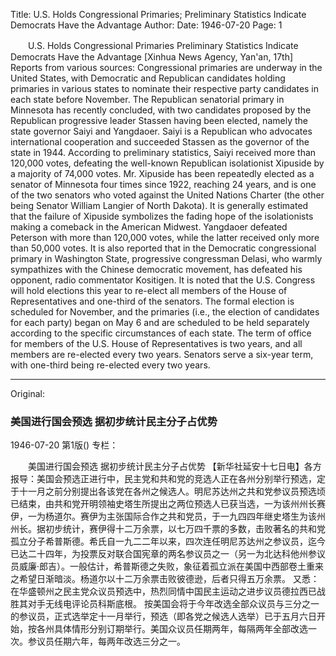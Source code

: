 Title: U.S. Holds Congressional Primaries; Preliminary Statistics Indicate Democrats Have the Advantage
Author:
Date: 1946-07-20
Page: 1

　　U.S. Holds Congressional Primaries
    Preliminary Statistics Indicate Democrats Have the Advantage
    [Xinhua News Agency, Yan'an, 17th] Reports from various sources: Congressional primaries are underway in the United States, with Democratic and Republican candidates holding primaries in various states to nominate their respective party candidates in each state before November. The Republican senatorial primary in Minnesota has recently concluded, with two candidates proposed by the Republican progressive leader Stassen having been elected, namely the state governor Saiyi and Yangdaoer. Saiyi is a Republican who advocates international cooperation and succeeded Stassen as the governor of the state in 1944. According to preliminary statistics, Saiyi received more than 120,000 votes, defeating the well-known Republican isolationist Xipuside by a majority of 74,000 votes. Mr. Xipuside has been repeatedly elected as a senator of Minnesota four times since 1922, reaching 24 years, and is one of the two senators who voted against the United Nations Charter (the other being Senator William Langier of North Dakota). It is generally estimated that the failure of Xipuside symbolizes the fading hope of the isolationists making a comeback in the American Midwest. Yangdaoer defeated Peterson with more than 120,000 votes, while the latter received only more than 50,000 votes.
    It is also reported that in the Democratic congressional primary in Washington State, progressive congressman Delasi, who warmly sympathizes with the Chinese democratic movement, has defeated his opponent, radio commentator Kositigen.
    It is noted that the U.S. Congress will hold elections this year to re-elect all members of the House of Representatives and one-third of the senators. The formal election is scheduled for November, and the primaries (i.e., the election of candidates for each party) began on May 6 and are scheduled to be held separately according to the specific circumstances of each state. The term of office for members of the U.S. House of Representatives is two years, and all members are re-elected every two years. Senators serve a six-year term, with one-third being re-elected every two years.



<hr /> 

Original: 


### 美国进行国会预选  据初步统计民主分子占优势

1946-07-20
第1版()
专栏：

　　美国进行国会预选
    据初步统计民主分子占优势
    【新华社延安十七日电】各方报导：美国会预选正进行中，民主党和共和党的竞选人正在各州分别举行预选，定于十一月之前分别提出各该党在各州之候选人。明尼苏达州之共和党参议员预选顷已结束，由共和党开明领袖史塔生所提出之两位预选人已获当选，一为该州州长赛伊，一为杨道尔。赛伊为主张国际合作之共和党员，于一九四四年继史塔生为该州州长。据初步统计，赛伊得十二万余票，以七万四千票的多数，击败著名的共和党孤立分子希普斯德。希氏自一九二二年以来，四次连任明尼苏达州之参议员，迄今已达二十四年，为投票反对联合国宪章的两名参议员之一（另一为北达科他州参议员威廉·郎吉）。一般估计，希普斯德之失败，象征着孤立派在美国中西部卷土重来之希望日渐暗淡。杨道尔以十二万余票击败彼德逊，后者只得五万余票。
    又悉：在华盛顿州之民主党众议员预选中，热烈同情中国民主运动之进步议员德拉西已战胜其对手无线电评论员科斯底根。
    按美国会将于今年改选全部众议员与三分之一的参议员，正式选举定十一月举行，预选（即各党之候选人选举）已于五月六日开始，按各州具体情形分别订期举行。美国众议员任期两年，每隔两年全部改选一次。参议员任期六年，每两年改选三分之一。
